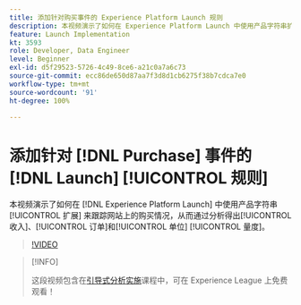 ```yaml
---
title: 添加针对购买事件的 Experience Platform Launch 规则
description: 本视频演示了如何在 Experience Platform Launch 中使用产品字符串扩展来跟踪网站上的购买情况，从而通过分析得出收入、订单和单位量度。
feature: Launch Implementation
kt: 3593
role: Developer, Data Engineer
level: Beginner
exl-id: d5f29523-5726-4c49-8ce6-a21c0a7a6c73
source-git-commit: ecc86de650d87aa7f3d8d1cb6275f38b7cdca7e0
workflow-type: tm+mt
source-wordcount: '91'
ht-degree: 100%

---
```


# 添加针对 [!DNL Purchase] 事件的 [!DNL Launch] [!UICONTROL  规则]

本视频演示了如何在 [!DNL Experience Platform Launch] 中使用产品字符串 [!UICONTROL 扩展] 来跟踪网站上的购买情况，从而通过分析得出[!UICONTROL 收入]、[!UICONTROL 订单]和[!UICONTROL 单位] [!UICONTROL 量度]。

>[!VIDEO](https://video.tv.adobe.com/v/28766/?quality=12&learn=on)

>[!INFO]
>
> 这段视频包含在[引导式分析实施](https://experienceleague.adobe.com/?recommended=Analytics-D-1-2019.1)课程中，可在 Experience League 上免费观看！